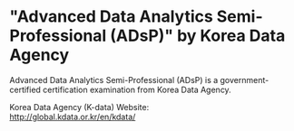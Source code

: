 # "Advanced Data Analytics Semi-Professional (ADsP)" by Korea Data Agency

Advanced Data Analytics Semi-Professional (ADsP) is a government-certified certification examination from Korea Data Agency.

Korea Data Agency (K-data) Website:  
http://global.kdata.or.kr/en/kdata/
